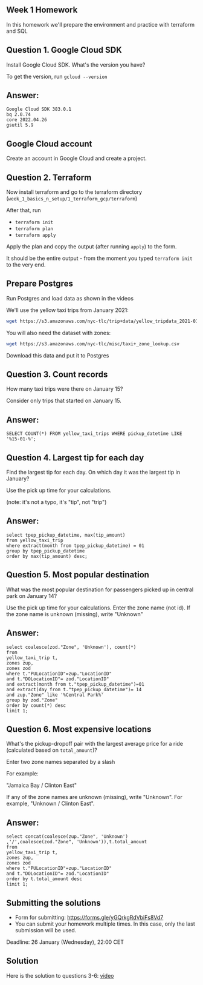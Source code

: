 ## Week 1 Homework

In this homework we'll prepare the environment 
and practice with terraform and SQL


## Question 1. Google Cloud SDK

Install Google Cloud SDK. What's the version you have? 

To get the version, run `gcloud --version`
## Answer:
```
Google Cloud SDK 383.0.1
bq 2.0.74      
core 2022.04.26
gsutil 5.9
```


## Google Cloud account 

Create an account in Google Cloud and create a project.


## Question 2. Terraform 

Now install terraform and go to the terraform directory (`week_1_basics_n_setup/1_terraform_gcp/terraform`)

After that, run

* `terraform init`
* `terraform plan`
* `terraform apply` 

Apply the plan and copy the output (after running `apply`) to the form.

It should be the entire output - from the moment you typed `terraform init` to the very end.

## Prepare Postgres 

Run Postgres and load data as shown in the videos

We'll use the yellow taxi trips from January 2021:

```bash
wget https://s3.amazonaws.com/nyc-tlc/trip+data/yellow_tripdata_2021-01.csv
```

You will also need the dataset with zones:

```bash 
wget https://s3.amazonaws.com/nyc-tlc/misc/taxi+_zone_lookup.csv
```

Download this data and put it to Postgres

## Question 3. Count records 

How many taxi trips were there on January 15?

Consider only trips that started on January 15.
## Answer:
```
SELECT COUNT(*) FROM yellow_taxi_trips WHERE pickup_datetime LIKE '%15-01-%';
```


## Question 4. Largest tip for each day

Find the largest tip for each day. 
On which day it was the largest tip in January?

Use the pick up time for your calculations.

(note: it's not a typo, it's "tip", not "trip")
## Answer:
```
select tpep_pickup_datetime, max(tip_amount)
from yellow_taxi_trip
where extract(month from tpep_pickup_datetime) = 01
group by tpep_pickup_datetime
order by max(tip_amount) desc;
```


## Question 5. Most popular destination

What was the most popular destination for passengers picked up 
in central park on January 14?

Use the pick up time for your calculations.
Enter the zone name (not id). If the zone name is unknown (missing), write "Unknown" 
## Answer:
```
select coalesce(zod."Zone", 'Unknown'), count(*)
from 
yellow_taxi_trip t,
zones zup,
zones zod
where t."PULocationID"=zup."LocationID"
and t."DOLocationID"= zod."LocationID"
and extract(month from t."tpep_pickup_datetime")=01
and extract(day from t."tpep_pickup_datetime")= 14
and zup."Zone" like '%Central Park%'
group by zod."Zone"
order by count(*) desc 
limit 1;
```


## Question 6. Most expensive locations

What's the pickup-dropoff pair with the largest 
average price for a ride (calculated based on `total_amount`)?

Enter two zone names separated by a slash

For example:

"Jamaica Bay / Clinton East"

If any of the zone names are unknown (missing), write "Unknown". For example, "Unknown / Clinton East". 
## Answer:
```
select concat(coalesce(zup."Zone", 'Unknown')  ,'/',coalesce(zod."Zone", 'Unknown')),t.total_amount
from 
yellow_taxi_trip t,
zones zup,
zones zod
where t."PULocationID"=zup."LocationID"
and t."DOLocationID"= zod."LocationID"
order by t.total_amount desc 
limit 1;
```

## Submitting the solutions

* Form for submitting: https://forms.gle/yGQrkgRdVbiFs8Vd7
* You can submit your homework multiple times. In this case, only the last submission will be used. 

Deadline: 26 January (Wednesday), 22:00 CET


## Solution

Here is the solution to questions 3-6: [video](https://www.youtube.com/watch?v=HxHqH2ARfxM&list=PL3MmuxUbc_hJed7dXYoJw8DoCuVHhGEQb)
